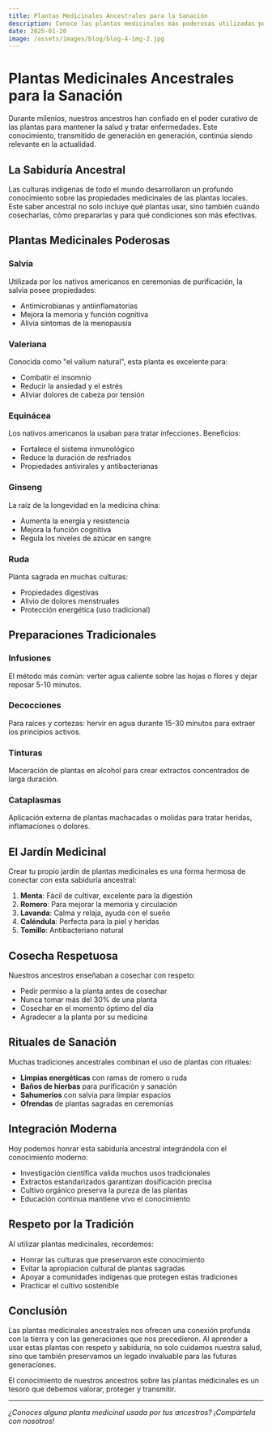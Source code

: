 ```yaml
---
title: Plantas Medicinales Ancestrales para la Sanación
description: Conoce las plantas medicinales más poderosas utilizadas por nuestros ancestros para curar y sanar
date: 2025-01-20
image: /assets/images/blog/blog-4-img-2.jpg
---
```


# Plantas Medicinales Ancestrales para la Sanación

Durante milenios, nuestros ancestros han confiado en el poder curativo de las plantas para mantener la salud y tratar enfermedades. Este conocimiento, transmitido de generación en generación, continúa siendo relevante en la actualidad.

## La Sabiduría Ancestral

Las culturas indígenas de todo el mundo desarrollaron un profundo conocimiento sobre las propiedades medicinales de las plantas locales. Este saber ancestral no solo incluye qué plantas usar, sino también cuándo cosecharlas, cómo prepararlas y para qué condiciones son más efectivas.

## Plantas Medicinales Poderosas

### Salvia
Utilizada por los nativos americanos en ceremonias de purificación, la salvia posee propiedades:
- Antimicrobianas y antiinflamatorias
- Mejora la memoria y función cognitiva
- Alivia síntomas de la menopausia

### Valeriana
Conocida como "el valium natural", esta planta es excelente para:
- Combatir el insomnio
- Reducir la ansiedad y el estrés
- Aliviar dolores de cabeza por tensión

### Equinácea
Los nativos americanos la usaban para tratar infecciones. Beneficios:
- Fortalece el sistema inmunológico
- Reduce la duración de resfriados
- Propiedades antivirales y antibacterianas

### Ginseng
La raíz de la longevidad en la medicina china:
- Aumenta la energía y resistencia
- Mejora la función cognitiva
- Regula los niveles de azúcar en sangre

### Ruda
Planta sagrada en muchas culturas:
- Propiedades digestivas
- Alivio de dolores menstruales
- Protección energética (uso tradicional)

## Preparaciones Tradicionales

### Infusiones
El método más común: verter agua caliente sobre las hojas o flores y dejar reposar 5-10 minutos.

### Decocciones
Para raíces y cortezas: hervir en agua durante 15-30 minutos para extraer los principios activos.

### Tinturas
Maceración de plantas en alcohol para crear extractos concentrados de larga duración.

### Cataplasmas
Aplicación externa de plantas machacadas o molidas para tratar heridas, inflamaciones o dolores.

## El Jardín Medicinal

Crear tu propio jardín de plantas medicinales es una forma hermosa de conectar con esta sabiduría ancestral:

1. **Menta**: Fácil de cultivar, excelente para la digestión
2. **Romero**: Para mejorar la memoria y circulación
3. **Lavanda**: Calma y relaja, ayuda con el sueño
4. **Caléndula**: Perfecta para la piel y heridas
5. **Tomillo**: Antibacteriano natural

## Cosecha Respetuosa

Nuestros ancestros enseñaban a cosechar con respeto:
- Pedir permiso a la planta antes de cosechar
- Nunca tomar más del 30% de una planta
- Cosechar en el momento óptimo del día
- Agradecer a la planta por su medicina

## Rituales de Sanación

Muchas tradiciones ancestrales combinan el uso de plantas con rituales:
- **Limpias energéticas** con ramas de romero o ruda
- **Baños de hierbas** para purificación y sanación
- **Sahumerios** con salvia para limpiar espacios
- **Ofrendas** de plantas sagradas en ceremonias

## Integración Moderna

Hoy podemos honrar esta sabiduría ancestral integrándola con el conocimiento moderno:
- Investigación científica valida muchos usos tradicionales
- Extractos estandarizados garantizan dosificación precisa
- Cultivo orgánico preserva la pureza de las plantas
- Educación continua mantiene vivo el conocimiento

## Respeto por la Tradición

Al utilizar plantas medicinales, recordemos:
- Honrar las culturas que preservaron este conocimiento
- Evitar la apropiación cultural de plantas sagradas
- Apoyar a comunidades indígenas que protegen estas tradiciones
- Practicar el cultivo sostenible

## Conclusión

Las plantas medicinales ancestrales nos ofrecen una conexión profunda con la tierra y con las generaciones que nos precedieron. Al aprender a usar estas plantas con respeto y sabiduría, no solo cuidamos nuestra salud, sino que también preservamos un legado invaluable para las futuras generaciones.

El conocimiento de nuestros ancestros sobre las plantas medicinales es un tesoro que debemos valorar, proteger y transmitir.

---

*¿Conoces alguna planta medicinal usada por tus ancestros? ¡Compártela con nosotros!*
